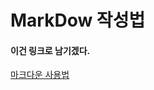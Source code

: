 MarkDow 작성법
===============

#### 이건 링크로 남기겠다.
[마크다운 사용법](https://gist.github.com/ihoneymon/652be052a0727ad59601) 
